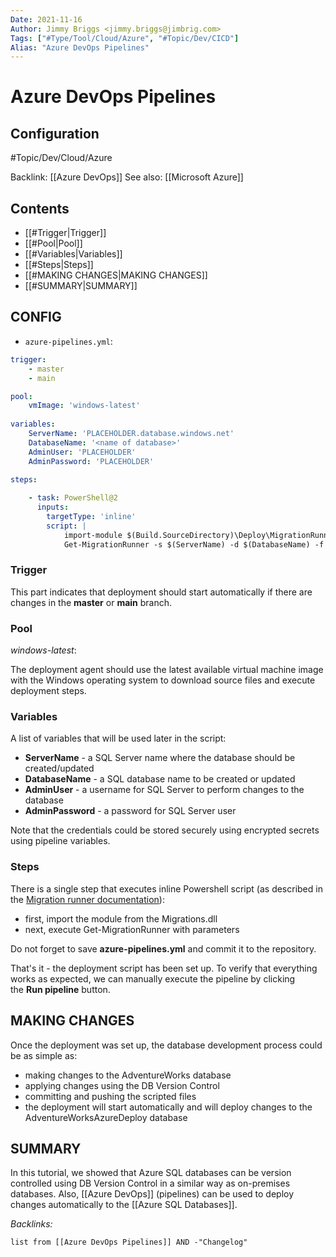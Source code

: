 ```yaml
---
Date: 2021-11-16
Author: Jimmy Briggs <jimmy.briggs@jimbrig.com>
Tags: ["#Type/Tool/Cloud/Azure", "#Topic/Dev/CICD"]
Alias: "Azure DevOps Pipelines"
---
```


# Azure DevOps Pipelines

## Configuration

#Topic/Dev/Cloud/Azure  

Backlink: [[Azure DevOps]]
See also: [[Microsoft Azure]]


## Contents

- [[#Trigger|Trigger]]
- [[#Pool|Pool]]
- [[#Variables|Variables]]
- [[#Steps|Steps]]
- [[#MAKING CHANGES|MAKING CHANGES]]
- [[#SUMMARY|SUMMARY]]


## CONFIG

- `azure-pipelines.yml`:

```yaml
trigger:
	- master
	- main

pool:
	vmImage: 'windows-latest'
	
variables:
	ServerName: 'PLACEHOLDER.database.windows.net'
	DatabaseName: '<name of database>'
	AdminUser: 'PLACEHOLDER'
	AdminPassword: 'PLACEHOLDER'
	
steps:

	- task: PowerShell@2
	  inputs:
	  	targetType: 'inline'
		script: |
			import-module $(Build.SourceDirectory)\Deploy\MigrationRunner\Migration.dll
			Get-MigrationRunner -s $(ServerName) -d $(DatabaseName) -f $(Build.SourcesDirectory)\Sources\Migrations -u $(AdminUser) -p $(AdminPassword)
```

### Trigger

This part indicates that deployment should start automatically if there are changes in the **master** or **main** branch.

### Pool

*windows-latest*:

The deployment agent should use the latest available virtual machine image with the Windows operating system to download source files and execute deployment steps.

### Variables

A list of variables that will be used later in the script:

-   **ServerName** - a SQL Server name where the database should be created/updated
-   **DatabaseName** - a SQL database name to be created or updated
-   **AdminUser** - a username for SQL Server to perform changes to the database
-   **AdminPassword** - a password for SQL Server user

Note that the credentials could be stored securely using encrypted secrets using pipeline variables.

### Steps

There is a single step that executes inline Powershell script (as described in the [Migration runner documentation](https://dbversioncontrol.com/pages/migration-runner)):

-   first, import the module from the Migrations.dll
-   next, execute Get-MigrationRunner with parameters 

Do not forget to save **azure-pipelines.yml** and commit it to the repository.

That's it - the deployment script has been set up. To verify that everything works as expected, we can manually execute the pipeline by clicking the **Run pipeline** button.

## MAKING CHANGES

Once the deployment was set up, the database development process could be as simple as:

-   making changes to the AdventureWorks database
-   applying changes using the DB Version Control
-   committing and pushing the scripted files
-   the deployment will start automatically and will deploy changes to the AdventureWorksAzureDeploy database

## SUMMARY

In this tutorial, we showed that Azure SQL databases can be version controlled using DB Version Control in a similar way as on-premises databases. Also, [[Azure DevOps]] (pipelines) can be used to deploy changes automatically to the [[Azure SQL Databases]].

*Backlinks:*

```dataview
list from [[Azure DevOps Pipelines]] AND -"Changelog"
```